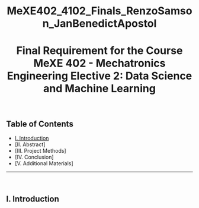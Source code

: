 # <h1 align="center">MeXE402_4102_Finals_RenzoSamson_JanBenedictApostol</h1>

<h1 align="center"> Final Requirement for the Course MeXE 402 - Mechatronics Engineering Elective 2: Data Science and Machine Learning</h1>
<br>

## Table of Contents
  - [I. Introduction](#i-introduction)
  - [II. Abstract]
  - [III. Project Methods]
  - [IV. Conclusion]
  - [V. Additional Materials]
<hr> 
<br>

## I. Introduction
